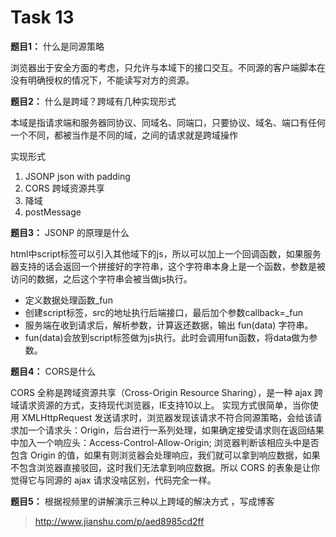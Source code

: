 # Task 13

**题目1：** 什么是同源策略

浏览器出于安全方面的考虑，只允许与本域下的接口交互。不同源的客户端脚本在没有明确授权的情况下，不能读写对方的资源。

**题目2：** 什么是跨域？跨域有几种实现形式

本域是指请求端和服务器同协议、同域名、同端口，只要协议、域名、端口有任何一个不同，都被当作是不同的域，之间的请求就是跨域操作

实现形式

1. JSONP json with padding
2. CORS 跨域资源共享
3. 降域
4. postMessage

**题目3：** JSONP 的原理是什么

html中script标签可以引入其他域下的js，所以可以加上一个回调函数，如果服务器支持的话会返回一个拼接好的字符串，这个字符串本身上是一个函数，参数是被访问的数据，之后这个字符串会被当做js执行。

- 定义数据处理函数_fun
- 创建script标签，src的地址执行后端接口，最后加个参数callback=_fun
- 服务端在收到请求后，解析参数，计算返还数据，输出 fun(data) 字符串。
- fun(data)会放到script标签做为js执行。此时会调用fun函数，将data做为参数。

**题目4：** CORS是什么

CORS 全称是跨域资源共享（Cross-Origin Resource Sharing），是一种 ajax 跨域请求资源的方式，支持现代浏览器，IE支持10以上。 实现方式很简单，当你使用 XMLHttpRequest 发送请求时，浏览器发现该请求不符合同源策略，会给该请求加一个请求头：Origin，后台进行一系列处理，如果确定接受请求则在返回结果中加入一个响应头：Access-Control-Allow-Origin; 浏览器判断该相应头中是否包含 Origin 的值，如果有则浏览器会处理响应，我们就可以拿到响应数据，如果不包含浏览器直接驳回，这时我们无法拿到响应数据。所以 CORS 的表象是让你觉得它与同源的 ajax 请求没啥区别，代码完全一样。

**题目5：** 根据视频里的讲解演示三种以上跨域的解决方式 ，写成博客

> http://www.jianshu.com/p/aed8985cd2ff

